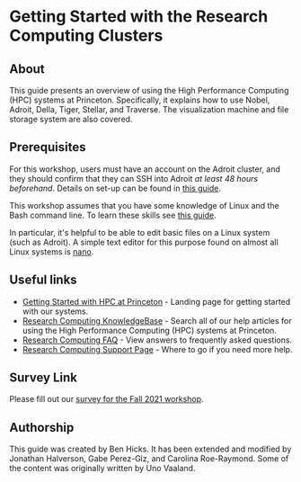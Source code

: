 # Getting Started with the Research Computing Clusters

## About
This guide presents an overview of using the High Performance Computing (HPC) systems at Princeton. Specifically, it explains how to use Nobel, Adroit, Della, Tiger, Stellar, and Traverse. The visualization machine and file storage system are also covered.

## Prerequisites

For this workshop, users must have an account on the Adroit cluster, and they should confirm that they can SSH into Adroit *at least 48 hours beforehand*. Details on set-up can be found in [this guide](https://researchcomputing.princeton.edu/learn/workshops-live-training/hardware-and-software-requirements-picscie-workshops).

This workshop assumes that you have some knowledge of Linux and the Bash command line. To learn these skills see [this guide](https://github.com/gabeclass/introlinux).

In particular, it's helpful to be able to edit basic files on a Linux system (such as Adroit).  A simple text editor for this purpose found on almost all Linux systems is [nano](https://www.nano-editor.org/).

## Useful links

* [Getting Started with HPC at Princeton](https://researchcomputing.princeton.edu/getting-started) - Landing page for getting started with our systems.    
* [Research Computing KnowledgeBase](https://researchcomputing.princeton.edu/support/knowledge-base) - Search all of our help articles for using the High Performance Computing (HPC) systems at Princeton.  
* [Research Computing FAQ](https://researchcomputing.princeton.edu/support/faq) - View answers to frequently asked questions.  
* [Research Computing Support Page](https://researchcomputing.princeton.edu/support) - Where to go if you need more help. 

## Survey Link

Please fill out our [survey for the Fall 2021 workshop](https://docs.google.com/forms/d/e/1FAIpQLSfBLpW9f5VEPikTR9MCPrw4hSKX2eCrFr1Ri0hiqDokR8qXNg/viewform).

## Authorship

This guide was created by Ben Hicks. It has been extended and modified by Jonathan Halverson, Gabe Perez-Giz, and Carolina Roe-Raymond. Some of the content was originally written by Uno Vaaland.

<!--## Workshop Survey
[Click here](https://bit.ly/hpcintro_24feb20)
-->
